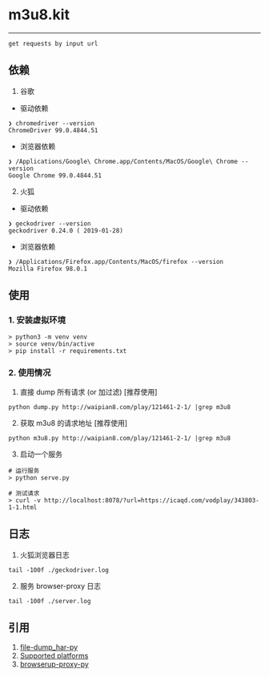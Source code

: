 # m3u8.kit
---
    get requests by input url

## 依赖
1. 谷歌
- 驱动依赖
```
❯ chromedriver --version
ChromeDriver 99.0.4844.51
```

- 浏览器依赖
```
❯ /Applications/Google\ Chrome.app/Contents/MacOS/Google\ Chrome --version
Google Chrome 99.0.4844.51 
```

2. 火狐 
- 驱动依赖 
```
❯ geckodriver --version
geckodriver 0.24.0 ( 2019-01-28)
```
- 浏览器依赖
```
❯ /Applications/Firefox.app/Contents/MacOS/firefox --version
Mozilla Firefox 98.0.1
```

## 使用
### 1. 安装虚拟环境
```
> python3 -m venv venv
> source venv/bin/active
> pip install -r requirements.txt
```
### 2. 使用情况
1. 直接 dump 所有请求 (or 加过滤) [推荐使用]
```
python dump.py http://waipian8.com/play/121461-2-1/ |grep m3u8
```

2. 获取 m3u8 的请求地址 [推荐使用]
```
python m3u8.py http://waipian8.com/play/121461-2-1/ |grep m3u8
```

3. 启动一个服务
```
# 运行服务
> python serve.py

# 测试请求
> curl -v http://localhost:8078/?url=https://icaqd.com/vodplay/343803-1-1.html
```

## 日志
1. 火狐浏览器日志
```
tail -100f ./geckodriver.log
```

2. 服务 browser-proxy 日志
```
tail -100f ./server.log
```


## 引用
1. [file-dump_har-py](https://gist.github.com/dino-su/29d2646d41acf6aab1546b982a727f42#file-dump_har-py)
2. [Supported platforms](https://firefox-source-docs.mozilla.org/testing/geckodriver/Support.html)
3. [browserup-proxy-py](https://github.com/browserup/browserup-proxy-py)